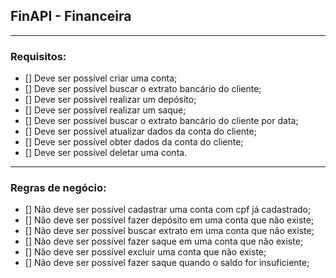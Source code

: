 ## FinAPI - Financeira

---

### Requisitos:

- [] Deve ser possível criar uma conta;
- [] Deve ser possível buscar o extrato bancário do cliente;
- [] Deve ser possível realizar um depósito;
- [] Deve ser possível realizar um saque;
- [] Deve ser possível buscar o extrato bancário do cliente por data;
- [] Deve ser possível atualizar dados da conta do cliente;
- [] Deve ser possível obter dados da conta do cliente;
- [] Deve ser possível deletar uma conta.

---

### Regras de negócio:

- [] Não deve ser possível cadastrar uma conta com cpf já cadastrado;
- [] Não deve ser possível fazer depósito em uma conta que não existe;
- [] Não deve ser possível buscar extrato em uma conta que não existe;
- [] Não deve ser possível fazer saque em uma conta que não existe;
- [] Não deve ser possível excluir uma conta que não existe;
- [] Não deve ser possível fazer saque quando o saldo for insuficiente; 
